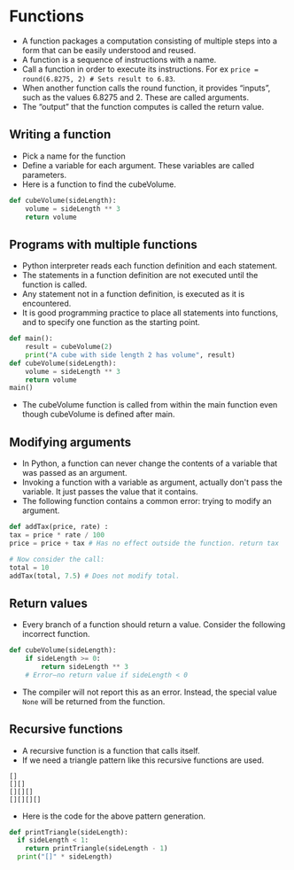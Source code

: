 # Functions

- A function packages a computation consisting of multiple steps into a form that 
  can be easily understood and reused.
- A function is a sequence of instructions with a name.
- Call a function in order to execute its instructions. For ex 
  `price = round(6.8275, 2) # Sets result to 6.83`.
- When another function calls the round function, it provides “inputs”,  
  such as the values 6.8275 and 2. These are called arguments.
- The “output” that the function computes is called the return value.

## Writing a function

- Pick a name for the function
- Define a variable for each argument. These variables are called parameters.
- Here is a function to find the cubeVolume.
````python
def cubeVolume(sideLength): 
    volume = sideLength ** 3
    return volume
````

## Programs with multiple functions

- Python interpreter reads each function definition and each statement. 
- The statements in a function definition are not executed until the function is called. 
- Any statement not in a function definition, is executed as it is encountered.
- It is good programming practice to place all statements into functions, 
  and to specify one function as the starting point.
````python
def main():
    result = cubeVolume(2)
    print("A cube with side length 2 has volume", result)
def cubeVolume(sideLength): 
    volume = sideLength ** 3 
    return volume
main()
````
- The cubeVolume function is called from within the main function even though 
  cubeVolume is defined after main.

## Modifying arguments

- In Python, a function can never change the contents of a variable that was passed as an argument.
- Invoking a function with a variable as argument, actually don't pass the variable. It just passes the value that it contains.
- The following function contains a common error: trying to modify an argument.
````python
def addTax(price, rate) :
tax = price * rate / 100
price = price + tax # Has no effect outside the function. return tax

# Now consider the call:
total = 10
addTax(total, 7.5) # Does not modify total.
````

## Return values

- Every branch of a function should return a value. Consider the following incorrect
  function.
````python
def cubeVolume(sideLength): 
    if sideLength >= 0:
        return sideLength ** 3
    # Error—no return value if sideLength < 0
````
- The compiler will not report this as an error. Instead, the special value `None` 
  will be returned from the function.

## Recursive functions

- A recursive function is a function that calls itself.
- If we need a triangle pattern like this recursive functions are used.
````
[]
[][] 
[][][] 
[][][][]
````
- Here is the code for the above pattern generation.
````python
def printTriangle(sideLength): 
  if sideLength < 1: 
    return printTriangle(sideLength - 1) 
  print("[]" * sideLength)
````

